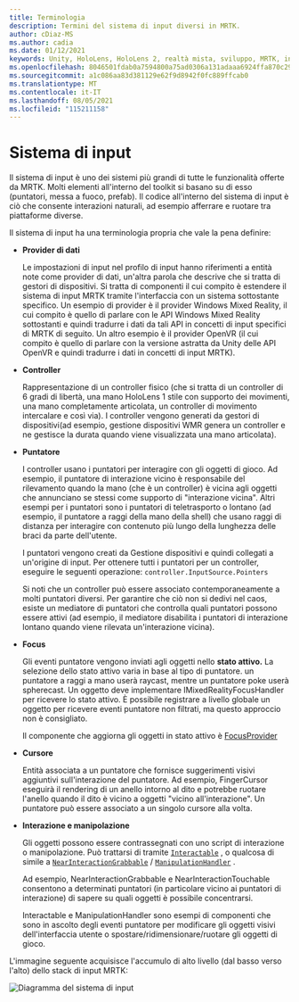 ```yaml
---
title: Terminologia
description: Termini del sistema di input diversi in MRTK.
author: cDiaz-MS
ms.author: cadia
ms.date: 01/12/2021
keywords: Unity, HoloLens, HoloLens 2, realtà mista, sviluppo, MRTK, input,
ms.openlocfilehash: 8046501fdab0a7594800a75ad0306a131adaaa6924ffa870c299571cbd4d8e13
ms.sourcegitcommit: a1c086aa83d381129e62f9d8942f0fc889ffcab0
ms.translationtype: MT
ms.contentlocale: it-IT
ms.lasthandoff: 08/05/2021
ms.locfileid: "115211158"
---
```

# <a name="input-system"></a>Sistema di input

Il sistema di input è uno dei sistemi più grandi di tutte le funzionalità offerte da MRTK.
Molti elementi all'interno del toolkit si basano su di esso (puntatori, messa a fuoco, prefab). Il codice all'interno del sistema di input è ciò che consente interazioni naturali, ad esempio afferrare e ruotare tra piattaforme diverse.

Il sistema di input ha una terminologia propria che vale la pena definire:

- **Provider di dati**

    Le impostazioni di input nel profilo di input hanno riferimenti a entità note come provider di dati, un'altra parola che descrive che si tratta di gestori di dispositivi. Si tratta di componenti il cui compito è estendere il sistema di input MRTK tramite l'interfaccia con un sistema sottostante specifico. Un esempio di provider è il provider Windows Mixed Reality, il cui compito è quello di parlare con le API Windows Mixed Reality sottostanti e quindi tradurre i dati da tali API in concetti di input specifici di MRTK di seguito. Un altro esempio è il provider OpenVR (il cui compito è quello di parlare con la versione astratta da Unity delle API OpenVR e quindi tradurre i dati in concetti di input MRTK).

- **Controller**

    Rappresentazione di un controller fisico (che si tratta di un controller di 6 gradi di libertà, una mano HoloLens 1 stile con supporto dei movimenti, una mano completamente articolata, un controller di movimento intercalare e così via). I controller vengono generati da gestori di dispositivi(ad esempio, gestione dispositivi WMR genera un controller e ne gestisce la durata quando viene visualizzata una mano articolata).

- **Puntatore**

    I controller usano i puntatori per interagire con gli oggetti di gioco. Ad esempio, il puntatore di interazione vicino è responsabile del rilevamento quando la mano (che è un controller) è vicina agli oggetti che annunciano se stessi come supporto di "interazione vicina". Altri esempi per i puntatori sono i puntatori di teletrasporto o lontano (ad esempio, il puntatore a raggi della mano della shell) che usano raggi di distanza per interagire con contenuto più lungo della lunghezza delle braci da parte dell'utente.

    I puntatori vengono creati da Gestione dispositivi e quindi collegati a un'origine di input. Per ottenere tutti i puntatori per un controller, eseguire le seguenti operazione: `controller.InputSource.Pointers`

    Si noti che un controller può essere associato contemporaneamente a molti puntatori diversi. Per garantire che ciò non si dedivi nel caos, esiste un mediatore di puntatori che controlla quali puntatori possono essere attivi (ad esempio, il mediatore disabilita i puntatori di interazione lontano quando viene rilevata un'interazione vicina).

- **Focus**

    Gli eventi puntatore vengono inviati agli oggetti nello **stato attivo.** La selezione dello stato attivo varia in base al tipo di puntatore. un puntatore a raggi a mano userà raycast, mentre un puntatore poke userà spherecast. Un oggetto deve implementare IMixedRealityFocusHandler per ricevere lo stato attivo. È possibile registrare a livello globale un oggetto per ricevere eventi puntatore non filtrati, ma questo approccio non è consigliato.

    Il componente che aggiorna gli oggetti in stato attivo è [FocusProvider](xref:Microsoft.MixedReality.Toolkit.Input.FocusProvider)

- **Cursore**

    Entità associata a un puntatore che fornisce suggerimenti visivi aggiuntivi sull'interazione del puntatore. Ad esempio, FingerCursor eseguirà il rendering di un anello intorno al dito e potrebbe ruotare l'anello quando il dito è vicino a oggetti "vicino all'interazione". Un puntatore può essere associato a un singolo cursore alla volta.

- **Interazione e manipolazione**

    Gli oggetti possono essere contrassegnati con uno script di interazione o manipolazione. Può trattarsi di tramite [`Interactable`](xref:Microsoft.MixedReality.Toolkit.UI.Interactable) , o qualcosa di simile a [`NearInteractionGrabbable`](xref:Microsoft.MixedReality.Toolkit.Input.NearInteractionGrabbable) / [`ManipulationHandler`](xref:Microsoft.MixedReality.Toolkit.UI.ManipulationHandler) .

    Ad esempio, NearInteractionGrabbable e NearInteractionTouchable consentono a determinati puntatori (in particolare vicino ai puntatori di interazione) di sapere su quali oggetti è possibile concentrarsi.

    Interactable e ManipulationHandler sono esempi di componenti che sono in ascolto degli eventi puntatore per modificare gli oggetti visivi dell'interfaccia utente o spostare/ridimensionare/ruotare gli oggetti di gioco.

L'immagine seguente acquisisce l'accumulo di alto livello (dal basso verso l'alto) dello stack di input MRTK:

![Diagramma del sistema di input](../features/images/input/MRTK_InputSystem.png)
